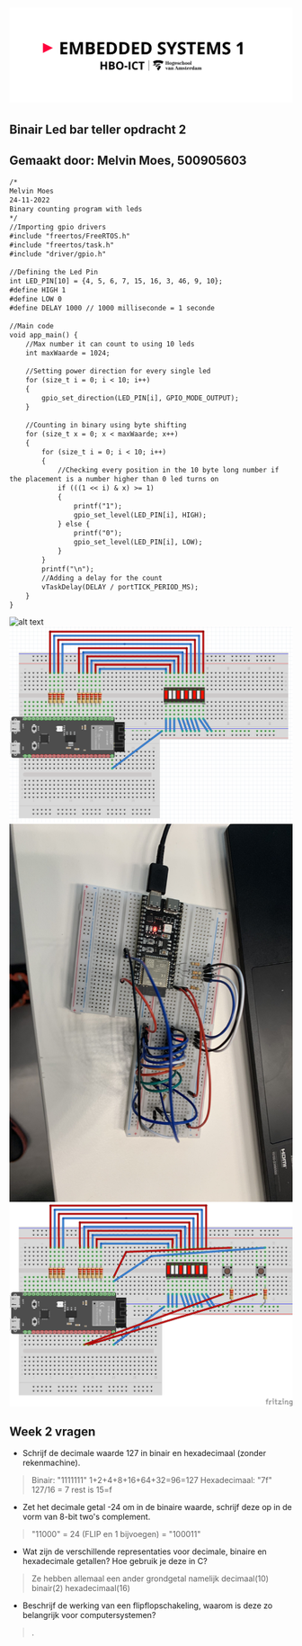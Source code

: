 # ![alt text](assets/pictures/em1_markdown_header.png)

## Binair Led bar teller opdracht 2

## Gemaakt door: Melvin Moes, 500905603

    /*
    Melvin Moes
    24-11-2022
    Binary counting program with leds
    */
    //Importing gpio drivers
    #include "freertos/FreeRTOS.h"
    #include "freertos/task.h"
    #include "driver/gpio.h"

    //Defining the Led Pin 
    int LED_PIN[10] = {4, 5, 6, 7, 15, 16, 3, 46, 9, 10};
    #define HIGH 1
    #define LOW 0
    #define DELAY 1000 // 1000 milliseconde = 1 seconde

    //Main code
    void app_main() {
        //Max number it can count to using 10 leds
        int maxWaarde = 1024;

        //Setting power direction for every single led
        for (size_t i = 0; i < 10; i++)
        {
            gpio_set_direction(LED_PIN[i], GPIO_MODE_OUTPUT);
        }

        //Counting in binary using byte shifting
        for (size_t x = 0; x < maxWaarde; x++)
        {
            for (size_t i = 0; i < 10; i++)
            {
                //Checking every position in the 10 byte long number if the placement is a number higher than 0 led turns on
                if (((1 << i) & x) >= 1)
                {
                    printf("1");
                    gpio_set_level(LED_PIN[i], HIGH);
                } else {
                    printf("0");
                    gpio_set_level(LED_PIN[i], LOW);
                }
            }
            printf("\n");
            //Adding a delay for the count
            vTaskDelay(DELAY / portTICK_PERIOD_MS);
        }
    }  

![alt text](assets/gifs/binairtellerGIF.gif)
![alt text](assets/pictures/binair_schema.png)
![alt text](assets/pictures/binair_foto_knop.png)
![alt text](assets/pictures/binair_schema_knop.png)

## Week 2 vragen

- Schrijf de decimale waarde 127 in binair en hexadecimaal (zonder rekenmachine).

> Binair: "1111111" 1+2+4+8+16+64+32=96=127 Hexadecimaal: "7f" 127/16 = 7 rest is 15=f

- Zet het decimale getal -24 om in de binaire waarde, schrijf deze op in de vorm van 8-bit two's complement.

> "11000" = 24 (FLIP en 1 bijvoegen) = "100011"

- Wat zijn de verschillende representaties voor decimale, binaire en hexadecimale getallen? Hoe gebruik je deze in C?

> Ze hebben allemaal een ander grondgetal namelijk decimaal(10) binair(2) hexadecimaal(16)

- Beschrijf de werking van een flipflopschakeling, waarom is deze zo belangrijk voor computersystemen?

> .

